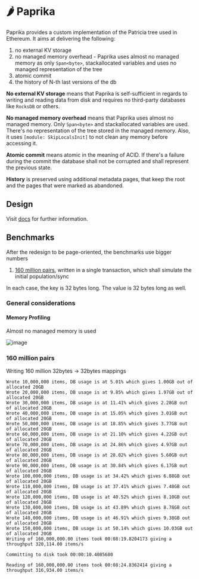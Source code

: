 # :hot_pepper: Paprika

Paprika provides a custom implementation of the Patricia tree used in Ethereum. It aims at delivering the following:

1. no external KV storage
1. no managed memory overhead - Paprika uses almost no managed memory as only `Span<byte>`, stackallocated variables and uses no managed representation of the tree
1. atomic commit
1. the history of N-th last versions of the db

**No external KV storage** means that Paprika is self-sufficient in regards to writing and reading data from disk and requires no third-party databases like `RocksDB` or others.

**No managed memory overhead** means that Paprika uses almost no managed memory. Only `Span<byte>` and stackallocated variables are used. There's no representation of the tree stored in the managed memory. Also, it uses `[module: SkipLocalsInit]` to not clean any memory before accessing it.

**Atomic commit** means atomic in the meaning of ACID. If there's a failure during the commit the database shall not be corrupted and shall represent the previous state.

**History** is preserved using additional metadata pages, that keep the root and the pages that were marked as abandoned.

## Design

Visit [docs](/docs) for further information.

## Benchmarks

After the redesign to be page-oriented, the benchmarks use bigger numbers

1. [160 million pairs](#160-millions-of-pairs), written in a single transaction, which shall simulate the initial population/sync

In each case, the key is 32 bytes long. The value is 32 bytes long as well.

### General considerations

#### Memory Profiling

Almost no managed memory is used

![image](https://user-images.githubusercontent.com/519707/204166299-81c05582-7e0d-4401-b2cf-91a3c1b7153b.png)

### 160 million pairs

Writing 160 million 32bytes -> 32bytes mappings

```
Wrote 10,000,000 items, DB usage is at 5.01% which gives 1.00GB out of allocated 20GB
Wrote 20,000,000 items, DB usage is at 9.85% which gives 1.97GB out of allocated 20GB
Wrote 30,000,000 items, DB usage is at 11.41% which gives 2.28GB out of allocated 20GB
Wrote 40,000,000 items, DB usage is at 15.05% which gives 3.01GB out of allocated 20GB
Wrote 50,000,000 items, DB usage is at 18.85% which gives 3.77GB out of allocated 20GB
Wrote 60,000,000 items, DB usage is at 21.10% which gives 4.22GB out of allocated 20GB
Wrote 70,000,000 items, DB usage is at 24.86% which gives 4.97GB out of allocated 20GB
Wrote 80,000,000 items, DB usage is at 28.02% which gives 5.60GB out of allocated 20GB
Wrote 90,000,000 items, DB usage is at 30.84% which gives 6.17GB out of allocated 20GB
Wrote 100,000,000 items, DB usage is at 34.42% which gives 6.88GB out of allocated 20GB
Wrote 110,000,000 items, DB usage is at 37.41% which gives 7.48GB out of allocated 20GB
Wrote 120,000,000 items, DB usage is at 40.52% which gives 8.10GB out of allocated 20GB
Wrote 130,000,000 items, DB usage is at 43.89% which gives 8.78GB out of allocated 20GB
Wrote 140,000,000 items, DB usage is at 46.91% which gives 9.38GB out of allocated 20GB
Wrote 150,000,000 items, DB usage is at 50.14% which gives 10.03GB out of allocated 20GB
Writing of 160,000,000.00 items took 00:08:19.8204173 giving a throughput 320,114.00 items/s

Committing to disk took 00:00:10.4085680

Reading of 160,000,000.00 items took 00:08:24.8362414 giving a throughput 316,934.00 items/s
```
